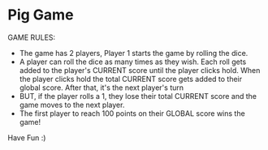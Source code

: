 # Pig Game

GAME RULES:

- The game has 2 players, Player 1 starts the game by rolling the dice.
- A player can roll the dice as many times as they wish. Each roll gets added to the player's CURRENT score until the player clicks hold. When the player clicks hold the total CURRENT score gets added to their global score. After that, it's the next player's turn
- BUT, if the player rolls a 1, they lose their total CURRENT score and the game moves to the next player.
- The first player to reach 100 points on their GLOBAL score wins the game!

Have Fun :)